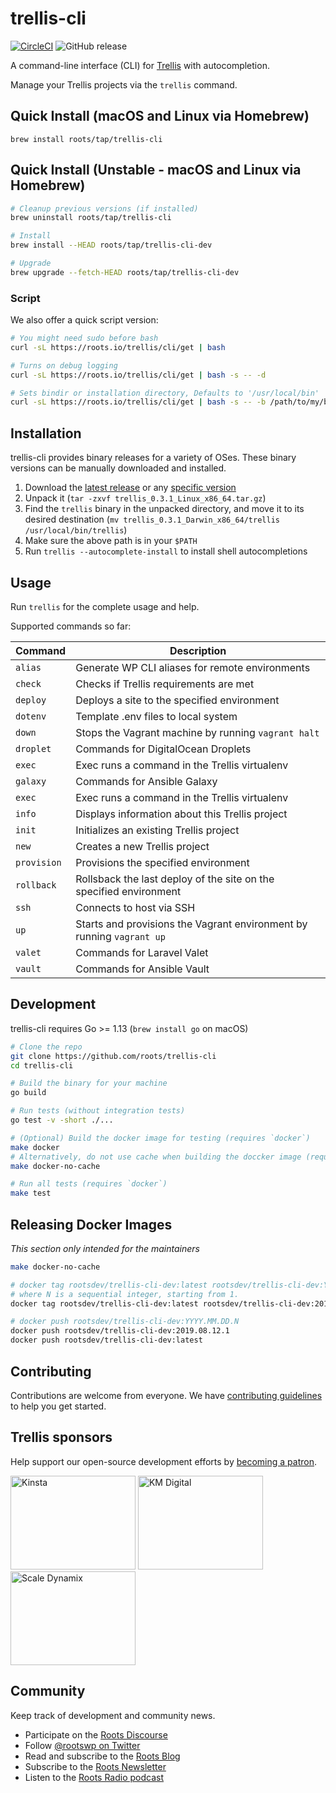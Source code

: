 # trellis-cli

[![CircleCI](https://circleci.com/gh/roots/trellis-cli.svg?style=svg)](https://circleci.com/gh/roots/trellis-cli)
![GitHub release](https://img.shields.io/github/release/roots/trellis-cli)

A command-line interface (CLI) for [Trellis](https://roots.io/trellis/) with autocompletion.

Manage your Trellis projects via the `trellis` command.

## Quick Install (macOS and Linux via Homebrew)

`brew install roots/tap/trellis-cli`

## Quick Install (Unstable - macOS and Linux via Homebrew)

```bash
# Cleanup previous versions (if installed)
brew uninstall roots/tap/trellis-cli

# Install
brew install --HEAD roots/tap/trellis-cli-dev

# Upgrade
brew upgrade --fetch-HEAD roots/tap/trellis-cli-dev
```

### Script

We also offer a quick script version:

```bash
# You might need sudo before bash
curl -sL https://roots.io/trellis/cli/get | bash

# Turns on debug logging
curl -sL https://roots.io/trellis/cli/get | bash -s -- -d

# Sets bindir or installation directory, Defaults to '/usr/local/bin'
curl -sL https://roots.io/trellis/cli/get | bash -s -- -b /path/to/my/bin
```

## Installation

trellis-cli provides binary releases for a variety of OSes. These binary versions can be manually downloaded and installed.

1. Download the [latest release](https://github.com/roots/trellis-cli/releases/latest) or any [specific version](https://github.com/roots/trellis-cli/releases)
2. Unpack it (`tar -zxvf trellis_0.3.1_Linux_x86_64.tar.gz`)
3. Find the `trellis` binary in the unpacked directory, and move it to its desired destination (`mv trellis_0.3.1_Darwin_x86_64/trellis /usr/local/bin/trellis`)
4. Make sure the above path is in your `$PATH`
5. Run `trellis --autocomplete-install` to install shell autocompletions

## Usage

Run `trellis` for the complete usage and help.

Supported commands so far:

| Command | Description |
| --- | --- |
| `alias` | Generate WP CLI aliases for remote environments |
| `check` | Checks if Trellis requirements are met |
| `deploy` | Deploys a site to the specified environment |
| `dotenv` | Template .env files to local system |
| `down` | Stops the Vagrant machine by running `vagrant halt`|
| `droplet` | Commands for DigitalOcean Droplets |
| `exec` | Exec runs a command in the Trellis virtualenv |
| `galaxy` | Commands for Ansible Galaxy |
| `exec` | Exec runs a command in the Trellis virtualenv |
| `info` | Displays information about this Trellis project |
| `init` | Initializes an existing Trellis project |
| `new` | Creates a new Trellis project |
| `provision` | Provisions the specified environment |
| `rollback` | Rollsback the last deploy of the site on the specified environment |
| `ssh` | Connects to host via SSH |
| `up` | Starts and provisions the Vagrant environment by running `vagrant up` |
| `valet` | Commands for Laravel Valet |
| `vault` | Commands for Ansible Vault |

## Development

trellis-cli requires Go >= 1.13 (`brew install go` on macOS)

```bash
# Clone the repo
git clone https://github.com/roots/trellis-cli
cd trellis-cli

# Build the binary for your machine
go build

# Run tests (without integration tests)
go test -v -short ./...

# (Optional) Build the docker image for testing (requires `docker`)
make docker
# Alternatively, do not use cache when building the doccker image (requires `docker`)
make docker-no-cache

# Run all tests (requires `docker`)
make test
```

## Releasing Docker Images

*This section only intended for the maintainers*

```bash
make docker-no-cache

# docker tag rootsdev/trellis-cli-dev:latest rootsdev/trellis-cli-dev:YYYY.MM.DD.N
# where N is a sequential integer, starting from 1.
docker tag rootsdev/trellis-cli-dev:latest rootsdev/trellis-cli-dev:2019.08.12.1

# docker push rootsdev/trellis-cli-dev:YYYY.MM.DD.N
docker push rootsdev/trellis-cli-dev:2019.08.12.1
docker push rootsdev/trellis-cli-dev:latest
```

## Contributing

Contributions are welcome from everyone. We have [contributing guidelines](https://github.com/roots/guidelines/blob/master/CONTRIBUTING.md) to help you get started.

## Trellis sponsors

Help support our open-source development efforts by [becoming a patron](https://www.patreon.com/rootsdev).

<a href="https://kinsta.com/?kaid=OFDHAJIXUDIV"><img src="https://cdn.roots.io/app/uploads/kinsta.svg" alt="Kinsta" width="200" height="150"></a> <a href="https://k-m.com/"><img src="https://cdn.roots.io/app/uploads/km-digital.svg" alt="KM Digital" width="200" height="150"></a> <a href="https://scaledynamix.com/"><img src="https://cdn.roots.io/app/uploads/scale-dynamix.svg" alt="Scale Dynamix" width="200" height="150"></a>

## Community

Keep track of development and community news.

* Participate on the [Roots Discourse](https://discourse.roots.io/)
* Follow [@rootswp on Twitter](https://twitter.com/rootswp)
* Read and subscribe to the [Roots Blog](https://roots.io/blog/)
* Subscribe to the [Roots Newsletter](https://roots.io/subscribe/)
* Listen to the [Roots Radio podcast](https://roots.io/podcast/)
